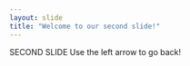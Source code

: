 ```yaml
---
layout: slide
title: "Welcome to our second slide!"
---
```

SECOND SLIDE 
Use the left arrow to go back!
